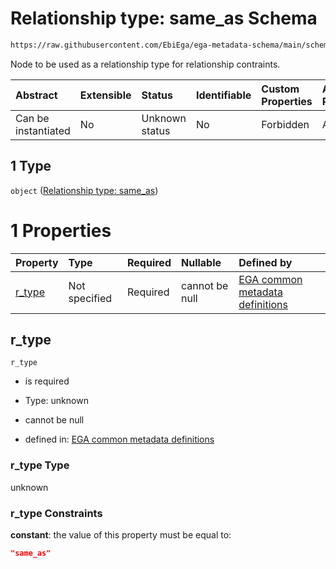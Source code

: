 # Relationship type: same\_as Schema

```txt
https://raw.githubusercontent.com/EbiEga/ega-metadata-schema/main/schemas/EGA.protocol.json#/properties/protocol_relationships/items/allOf/1/anyOf/2/allOf/0/anyOf/1
```

Node to be used as a relationship type for relationship contraints.

| Abstract            | Extensible | Status         | Identifiable | Custom Properties | Additional Properties | Access Restrictions | Defined In                                                                       |
| :------------------ | :--------- | :------------- | :----------- | :---------------- | :-------------------- | :------------------ | :------------------------------------------------------------------------------- |
| Can be instantiated | No         | Unknown status | No           | Forbidden         | Allowed               | none                | [EGA.protocol.json\*](../../../schemas/EGA.protocol.json "open original schema") |

## 1 Type

`object` ([Relationship type: same\_as](ega-12-definitions-relationship-type-same_as.md))

# 1 Properties

| Property           | Type          | Required | Nullable       | Defined by                                                                                                                                                                                                                                                 |
| :----------------- | :------------ | :------- | :------------- | :--------------------------------------------------------------------------------------------------------------------------------------------------------------------------------------------------------------------------------------------------------- |
| [r\_type](#r_type) | Not specified | Required | cannot be null | [EGA common metadata definitions](ega-12-definitions-relationship-type-same_as-properties-r_type.md "https://raw.githubusercontent.com/EbiEga/ega-metadata-schema/main/schemas/EGA.common-definitions.json#/definitions/r-type-same_as/properties/r_type") |

## r\_type



`r_type`

*   is required

*   Type: unknown

*   cannot be null

*   defined in: [EGA common metadata definitions](ega-12-definitions-relationship-type-same_as-properties-r_type.md "https://raw.githubusercontent.com/EbiEga/ega-metadata-schema/main/schemas/EGA.common-definitions.json#/definitions/r-type-same_as/properties/r_type")

### r\_type Type

unknown

### r\_type Constraints

**constant**: the value of this property must be equal to:

```json
"same_as"
```

